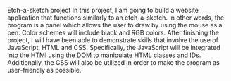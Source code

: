 Etch-a-sketch project
In this project, I am going to build a website application that functions similarly to an etch-a-sketch. In other words, the program is a panel which allows the user to draw by using the mouse as a pen. Color schemes will include black and RGB colors. After finishing the project, I will have been able to demonstrate skills that involve the use of JavaScript, HTML and CSS. Specifically, the JavaScript will be integrated into the HTMl using the DOM to manipulate HTML classes and IDs. Additionally, the CSS will also be utilized in order to make the program as user-friendly as possible.